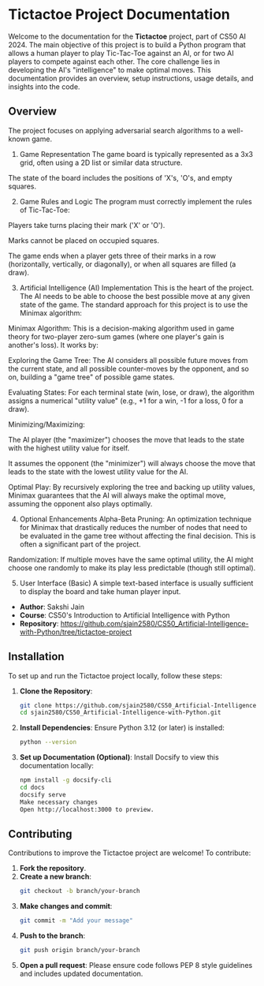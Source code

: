 # Tictactoe Project Documentation

Welcome to the documentation for the **Tictactoe** project, part of CS50 AI 2024. The main objective of this project is to build a Python program that allows a human player to play Tic-Tac-Toe against an AI, or for two AI players to compete against each other. The core challenge lies in developing the AI's "intelligence" to make optimal moves.
This documentation provides an overview, setup instructions, usage details, and insights into the code.



## Overview

The project focuses on applying adversarial search algorithms to a well-known game.

1. Game Representation
The game board is typically represented as a 3x3 grid, often using a 2D list or similar data structure.

The state of the board includes the positions of 'X's, 'O's, and empty squares.

2. Game Rules and Logic
The program must correctly implement the rules of Tic-Tac-Toe:

Players take turns placing their mark ('X' or 'O').

Marks cannot be placed on occupied squares.

The game ends when a player gets three of their marks in a row (horizontally, vertically, or diagonally), or when all squares are filled (a draw).

3. Artificial Intelligence (AI) Implementation
This is the heart of the project. The AI needs to be able to choose the best possible move at any given state of the game. The standard approach for this project is to use the Minimax algorithm:

Minimax Algorithm: This is a decision-making algorithm used in game theory for two-player zero-sum games (where one player's gain is another's loss). It works by:

Exploring the Game Tree: The AI considers all possible future moves from the current state, and all possible counter-moves by the opponent, and so on, building a "game tree" of possible game states.

Evaluating States: For each terminal state (win, lose, or draw), the algorithm assigns a numerical "utility value" (e.g., +1 for a win, -1 for a loss, 0 for a draw).

Minimizing/Maximizing:

The AI player (the "maximizer") chooses the move that leads to the state with the highest utility value for itself.

It assumes the opponent (the "minimizer") will always choose the move that leads to the state with the lowest utility value for the AI.

Optimal Play: By recursively exploring the tree and backing up utility values, Minimax guarantees that the AI will always make the optimal move, assuming the opponent also plays optimally.

4. Optional Enhancements
Alpha-Beta Pruning: An optimization technique for Minimax that drastically reduces the number of nodes that need to be evaluated in the game tree without affecting the final decision. This is often a significant part of the project.

Randomization: If multiple moves have the same optimal utility, the AI might choose one randomly to make its play less predictable (though still optimal).

5. User Interface (Basic)
A simple text-based interface is usually sufficient to display the board and take human player input.

- **Author**: Sakshi Jain
- **Course**: CS50's Introduction to Artificial Intelligence with Python
- **Repository**: https://github.com/sjain2580/CS50_Artificial-Intelligence-with-Python/tree/tictactoe-project
## Installation

To set up and run the Tictactoe project locally, follow these steps:

1. **Clone the Repository**:
   ```bash
   git clone https://github.com/sjain2580/CS50_Artificial-Intelligence-with-Python.git
   cd sjain2580/CS50_Artificial-Intelligence-with-Python.git

2. **Install Dependencies**:
   Ensure Python 3.12 (or later) is installed:
   ```bash
   python --version

3. **Set up Documentation (Optional)**: 
   Install Docsify to view this documentation locally:
   ```bash
   npm install -g docsify-cli
   cd docs
   docsify serve
   Make necessary changes
   Open http://localhost:3000 to preview.


## Contributing
Contributions to improve the Tictactoe project are welcome! To contribute:

1. **Fork the repository**.
2. **Create a new branch**:
   ```bash
   git checkout -b branch/your-branch

3. **Make changes and commit**:
   ```bash
   git commit -m "Add your message"

4. **Push to the branch**:
   ```bash
   git push origin branch/your-branch

5. **Open a pull request**:
   Please ensure code follows PEP 8 style guidelines and includes updated documentation.
